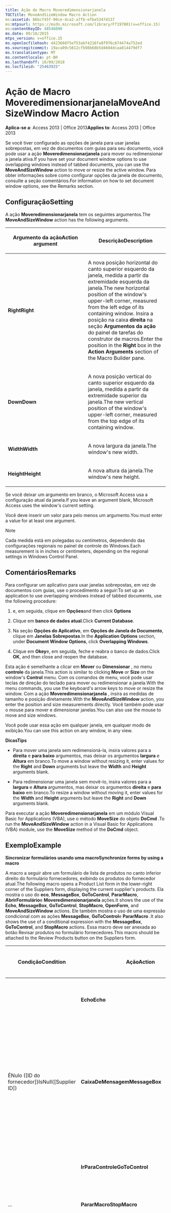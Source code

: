 ```yaml
---
title: Ação de Macro Moveredimensionarjanela
TOCTitle: MoveAndSizeWindow Macro Action
ms:assetid: 86bcf45f-90ce-4ca2-a7fb-efbe5347d137
ms:mtpsurl: https://msdn.microsoft.com/library/Ff197001(v=office.15)
ms:contentKeyID: 48546090
ms.date: 09/18/2015
mtps_version: v=office.15
ms.openlocfilehash: d423668f5ef53abf4216fa8f976c674474a752ed
ms.sourcegitcommit: 19aca09c5812cfb98b68b5d4604dcaa814479df7
ms.translationtype: MT
ms.contentlocale: pt-BR
ms.lasthandoff: 10/09/2018
ms.locfileid: "25463925"
---
```

# <a name="moveandsizewindow-macro-action"></a><span data-ttu-id="e0cbe-102">Ação de Macro Moveredimensionarjanela</span><span class="sxs-lookup"><span data-stu-id="e0cbe-102">MoveAndSizeWindow Macro Action</span></span>


<span data-ttu-id="e0cbe-103">**Aplica-se a**: Access 2013 | Office 2013</span><span class="sxs-lookup"><span data-stu-id="e0cbe-103">**Applies to**: Access 2013 | Office 2013</span></span>


<span data-ttu-id="e0cbe-104">Se você tiver configurado as opções de janela para usar janelas sobrepostas, em vez de documentos com guias para seu documento, você pode usar a ação **Moveredimensionarjanela** para mover ou redimensionar a janela ativa.</span><span class="sxs-lookup"><span data-stu-id="e0cbe-104">If you have set your document window options to use overlapping windows instead of tabbed documents, you can use the **MoveAndSizeWindow** action to move or resize the active window.</span></span> <span data-ttu-id="e0cbe-105">Para obter informações sobre como configurar opções da janela de documento, consulte a seção comentários.</span><span class="sxs-lookup"><span data-stu-id="e0cbe-105">For information on how to set document window options, see the Remarks section.</span></span>

## <a name="setting"></a><span data-ttu-id="e0cbe-106">Configuração</span><span class="sxs-lookup"><span data-stu-id="e0cbe-106">Setting</span></span>

<span data-ttu-id="e0cbe-107">A ação **Moveredimensionarjanela** tem os seguintes argumentos.</span><span class="sxs-lookup"><span data-stu-id="e0cbe-107">The **MoveAndSizeWindow** action has the following arguments.</span></span>

<table>
<colgroup>
<col style="width: 50%" />
<col style="width: 50%" />
</colgroup>
<thead>
<tr class="header">
<th><p><span data-ttu-id="e0cbe-108">Argumento da ação</span><span class="sxs-lookup"><span data-stu-id="e0cbe-108">Action argument</span></span></p></th>
<th><p><span data-ttu-id="e0cbe-109">Descrição</span><span class="sxs-lookup"><span data-stu-id="e0cbe-109">Description</span></span></p></th>
</tr>
</thead>
<tbody>
<tr class="odd">
<td><p><span data-ttu-id="e0cbe-110"><strong>Right</strong></span><span class="sxs-lookup"><span data-stu-id="e0cbe-110"><strong>Right</strong></span></span></p></td>
<td><p><span data-ttu-id="e0cbe-111">A nova posição horizontal do canto superior esquerdo da janela, medida a partir da extremidade esquerda da janela.</span><span class="sxs-lookup"><span data-stu-id="e0cbe-111">The new horizontal position of the window's upper-left corner, measured from the left edge of its containing window.</span></span> <span data-ttu-id="e0cbe-112">Insira a posição na caixa <strong>direita</strong> na seção <strong>Argumentos da ação</strong> do painel de tarefas do construtor de macros.</span><span class="sxs-lookup"><span data-stu-id="e0cbe-112">Enter the position in the <strong>Right</strong> box in the <strong>Action Arguments</strong> section of the Macro Builder pane.</span></span></p></td>
</tr>
<tr class="even">
<td><p><span data-ttu-id="e0cbe-113"><strong>Down</strong></span><span class="sxs-lookup"><span data-stu-id="e0cbe-113"><strong>Down</strong></span></span></p></td>
<td><p><span data-ttu-id="e0cbe-114">A nova posição vertical do canto superior esquerdo da janela, medida a partir da extremidade superior da janela.</span><span class="sxs-lookup"><span data-stu-id="e0cbe-114">The new vertical position of the window's upper-left corner, measured from the top edge of its containing window.</span></span></p></td>
</tr>
<tr class="odd">
<td><p><span data-ttu-id="e0cbe-115"><strong>Width</strong></span><span class="sxs-lookup"><span data-stu-id="e0cbe-115"><strong>Width</strong></span></span></p></td>
<td><p><span data-ttu-id="e0cbe-116">A nova largura da janela.</span><span class="sxs-lookup"><span data-stu-id="e0cbe-116">The window's new width.</span></span></p></td>
</tr>
<tr class="even">
<td><p><span data-ttu-id="e0cbe-117"><strong>Height</strong></span><span class="sxs-lookup"><span data-stu-id="e0cbe-117"><strong>Height</strong></span></span></p></td>
<td><p><span data-ttu-id="e0cbe-118">A nova altura da janela.</span><span class="sxs-lookup"><span data-stu-id="e0cbe-118">The window's new height.</span></span></p></td>
</tr>
</tbody>
</table>


<span data-ttu-id="e0cbe-119">Se você deixar um argumento em branco, o Microsoft Access usa a configuração atual da janela.</span><span class="sxs-lookup"><span data-stu-id="e0cbe-119">If you leave an argument blank, Microsoft Access uses the window's current setting.</span></span>

<span data-ttu-id="e0cbe-120">Você deve inserir um valor para pelo menos um argumento.</span><span class="sxs-lookup"><span data-stu-id="e0cbe-120">You must enter a value for at least one argument.</span></span>


> [!NOTE]
> <P><span data-ttu-id="e0cbe-121">Cada medida está em polegadas ou centímetros, dependendo das configurações regionais no painel de controle do Windows.</span><span class="sxs-lookup"><span data-stu-id="e0cbe-121">Each measurement is in inches or centimeters, depending on the regional settings in Windows Control Panel.</span></span></P>



## <a name="remarks"></a><span data-ttu-id="e0cbe-122">Comentários</span><span class="sxs-lookup"><span data-stu-id="e0cbe-122">Remarks</span></span>

<span data-ttu-id="e0cbe-123">Para configurar um aplicativo para usar janelas sobrepostas, em vez de documentos com guias, use o procedimento a seguir:</span><span class="sxs-lookup"><span data-stu-id="e0cbe-123">To set up an application to use overlapping windows instead of tabbed documents, use the following procedure:</span></span>

1.  <span data-ttu-id="e0cbe-124">e, em seguida, clique em **Opções**</span><span class="sxs-lookup"><span data-stu-id="e0cbe-124">and then click **Options**</span></span>

2.  <span data-ttu-id="e0cbe-125">Clique em **banco de dados atual**.</span><span class="sxs-lookup"><span data-stu-id="e0cbe-125">Click **Current Database**.</span></span>

3.  <span data-ttu-id="e0cbe-126">Na seção **Opções do Aplicativo**, em **Opções de Janela de Documento**, clique em **Janelas Sobrepostas**.</span><span class="sxs-lookup"><span data-stu-id="e0cbe-126">In the **Application Options** section, under **Document Window Options**, click **Overlapping Windows**.</span></span>

4.  <span data-ttu-id="e0cbe-127">Clique em **Okey**e, em seguida, feche e reabra o banco de dados.</span><span class="sxs-lookup"><span data-stu-id="e0cbe-127">Click **OK**, and then close and reopen the database.</span></span>

<span data-ttu-id="e0cbe-128">Esta ação é semelhante a clicar em **Mover** ou **Dimensionar** , no menu **controle** da janela.</span><span class="sxs-lookup"><span data-stu-id="e0cbe-128">This action is similar to clicking **Move** or **Size** on the window's **Control** menu.</span></span> <span data-ttu-id="e0cbe-129">Com os comandos de menu, você pode usar teclas de direção do teclado para mover ou redimensionar a janela.</span><span class="sxs-lookup"><span data-stu-id="e0cbe-129">With the menu commands, you use the keyboard's arrow keys to move or resize the window.</span></span> <span data-ttu-id="e0cbe-130">Com a ação **Moveredimensionarjanela** , insira as medidas de tamanho e posição diretamente.</span><span class="sxs-lookup"><span data-stu-id="e0cbe-130">With the **MoveAndSizeWindow** action, you enter the position and size measurements directly.</span></span> <span data-ttu-id="e0cbe-131">Você também pode usar o mouse para mover e dimensionar janelas.</span><span class="sxs-lookup"><span data-stu-id="e0cbe-131">You can also use the mouse to move and size windows.</span></span>

<span data-ttu-id="e0cbe-132">Você pode usar essa ação em qualquer janela, em qualquer modo de exibição.</span><span class="sxs-lookup"><span data-stu-id="e0cbe-132">You can use this action on any window, in any view.</span></span>

<span data-ttu-id="e0cbe-133">**Dicas**</span><span class="sxs-lookup"><span data-stu-id="e0cbe-133">**Tips**</span></span>

  - <span data-ttu-id="e0cbe-134">Para mover uma janela sem redimensioná-la, insira valores para a **direita** e **para baixo** argumentos, mas deixar os argumentos **largura** e **Altura** em branco.</span><span class="sxs-lookup"><span data-stu-id="e0cbe-134">To move a window without resizing it, enter values for the **Right** and **Down** arguments but leave the **Width** and **Height** arguments blank.</span></span>

  - <span data-ttu-id="e0cbe-135">Para redimensionar uma janela sem movê-lo, insira valores para a **largura** e **Altura** argumentos, mas deixar os argumentos **direita** e **para baixo** em branco.</span><span class="sxs-lookup"><span data-stu-id="e0cbe-135">To resize a window without moving it, enter values for the **Width** and **Height** arguments but leave the **Right** and **Down** arguments blank.</span></span>

<span data-ttu-id="e0cbe-136">Para executar a ação **Moveredimensionarjanela** em um módulo Visual Basic for Applications (VBA), use o método **MoveSize** do objeto **DoCmd** .</span><span class="sxs-lookup"><span data-stu-id="e0cbe-136">To run the **MoveAndSizeWindow** action in a Visual Basic for Applications (VBA) module, use the **MoveSize** method of the **DoCmd** object.</span></span>

## <a name="example"></a><span data-ttu-id="e0cbe-137">Exemplo</span><span class="sxs-lookup"><span data-stu-id="e0cbe-137">Example</span></span>

<span data-ttu-id="e0cbe-138">**Sincronizar formulários usando uma macro**</span><span class="sxs-lookup"><span data-stu-id="e0cbe-138">**Synchronize forms by using a macro**</span></span>

<span data-ttu-id="e0cbe-139">A macro a seguir abre um formulário de lista de produtos no canto inferior direito do formulário fornecedores, exibindo os produtos do fornecedor atual.</span><span class="sxs-lookup"><span data-stu-id="e0cbe-139">The following macro opens a Product List form in the lower-right corner of the Suppliers form, displaying the current supplier's products.</span></span> <span data-ttu-id="e0cbe-140">Ela mostra o uso do **eco**, **MessageBox**, **GoToControl**, **PararMacro**, **AbrirFormulário**e **Moveredimensionarjanela** ações.</span><span class="sxs-lookup"><span data-stu-id="e0cbe-140">It shows the use of the **Echo**, **MessageBox**, **GoToControl**, **StopMacro**, **OpenForm**, and **MoveAndSizeWindow** actions.</span></span> <span data-ttu-id="e0cbe-141">Ele também mostra o uso de uma expressão condicional com as ações **MessageBox**, **GoToControl**e **PararMacro** .</span><span class="sxs-lookup"><span data-stu-id="e0cbe-141">It also shows the use of a conditional expression with the **MessageBox**, **GoToControl**, and **StopMacro** actions.</span></span> <span data-ttu-id="e0cbe-142">Essa macro deve ser anexada ao botão Revisar produtos no formulário fornecedores.</span><span class="sxs-lookup"><span data-stu-id="e0cbe-142">This macro should be attached to the Review Products button on the Suppliers form.</span></span>

<table>
<colgroup>
<col style="width: 25%" />
<col style="width: 25%" />
<col style="width: 25%" />
<col style="width: 25%" />
</colgroup>
<thead>
<tr class="header">
<th><p><span data-ttu-id="e0cbe-143">Condição</span><span class="sxs-lookup"><span data-stu-id="e0cbe-143">Condition</span></span></p></th>
<th><p><span data-ttu-id="e0cbe-144">Ação</span><span class="sxs-lookup"><span data-stu-id="e0cbe-144">Action</span></span></p></th>
<th><p><span data-ttu-id="e0cbe-145">Argumentos: Configuração</span><span class="sxs-lookup"><span data-stu-id="e0cbe-145">Arguments: Setting</span></span></p></th>
<th><p><span data-ttu-id="e0cbe-146">Comentário</span><span class="sxs-lookup"><span data-stu-id="e0cbe-146">Comment</span></span></p></th>
</tr>
</thead>
<tbody>
<tr class="odd">
<td><p></p></td>
<td><p><span data-ttu-id="e0cbe-147"><strong>Echo</strong></span><span class="sxs-lookup"><span data-stu-id="e0cbe-147"><strong>Echo</strong></span></span></p></td>
<td><p><span data-ttu-id="e0cbe-148"><strong>Eco no</strong>: <strong>não</strong></span><span class="sxs-lookup"><span data-stu-id="e0cbe-148"><strong>Echo On</strong>: <strong>No</strong></span></span></p></td>
<td><p><span data-ttu-id="e0cbe-149">Pare a atualização da tela enquanto a macro é executada.</span><span class="sxs-lookup"><span data-stu-id="e0cbe-149">Stop screen updating while the macro is running.</span></span></p></td>
</tr>
<tr class="even">
<td><p><span data-ttu-id="e0cbe-150">ÉNulo ([ID do fornecedor])</span><span class="sxs-lookup"><span data-stu-id="e0cbe-150">IsNull([Supplier ID])</span></span></p></td>
<td><p><span data-ttu-id="e0cbe-151"><strong>CaixaDeMensagem</strong></span><span class="sxs-lookup"><span data-stu-id="e0cbe-151"><strong>MessageBox</strong></span></span></p></td>
<td><p><span data-ttu-id="e0cbe-152"><strong>Mensagem</strong>: mover para o registro do fornecedor cujos produtos você deseja ver, em seguida, clique no botão Revisar produtos novamente.</span><span class="sxs-lookup"><span data-stu-id="e0cbe-152"><strong>Message</strong>: Move to the supplier record whose products you want to see, then click the Review Products button again.</span></span> <span data-ttu-id="e0cbe-153"><strong>Alarme sonoro</strong>: <strong>YesType</strong>: <strong>NoneTitle</strong>: selecione um fornecedor</span><span class="sxs-lookup"><span data-stu-id="e0cbe-153"><strong>Beep</strong>: <strong>YesType</strong>: <strong>NoneTitle</strong>: Select a Supplier</span></span></p></td>
<td><p><span data-ttu-id="e0cbe-154">Se não houver nenhum fornecedor atual no formulário fornecedores, exiba uma mensagem.</span><span class="sxs-lookup"><span data-stu-id="e0cbe-154">If there is no current supplier on the Suppliers form, display a message.</span></span></p></td>
</tr>
<tr class="odd">
<td><p></p></td>
<td><p><span data-ttu-id="e0cbe-155"><strong>IrParaControle</strong></span><span class="sxs-lookup"><span data-stu-id="e0cbe-155"><strong>GoToControl</strong></span></span></p></td>
<td><p><span data-ttu-id="e0cbe-156"><strong>Nome do controle</strong>: NomeDaEmpresa</span><span class="sxs-lookup"><span data-stu-id="e0cbe-156"><strong>Control Name</strong>: CompanyName</span></span></p></td>
<td><p><span data-ttu-id="e0cbe-157">Mova o foco para o controle NomeDaEmpresa.</span><span class="sxs-lookup"><span data-stu-id="e0cbe-157">Move focus to the CompanyName control.</span></span></p></td>
</tr>
<tr class="even">
<td><p><span data-ttu-id="e0cbe-158">...</span><span class="sxs-lookup"><span data-stu-id="e0cbe-158"></span></span></p></td>
<td><p><span data-ttu-id="e0cbe-159"><strong>PararMacro</strong></span><span class="sxs-lookup"><span data-stu-id="e0cbe-159"><strong>StopMacro</strong></span></span></p></td>
<td><p></p></td>
<td><p><span data-ttu-id="e0cbe-160">Interrompa a macro.</span><span class="sxs-lookup"><span data-stu-id="e0cbe-160">Stop the macro.</span></span></p></td>
</tr>
<tr class="odd">
<td><p></p></td>
<td><p><span data-ttu-id="e0cbe-161"><strong>OpenForm</strong></span><span class="sxs-lookup"><span data-stu-id="e0cbe-161"><strong>OpenForm</strong></span></span></p></td>
<td><p><span data-ttu-id="e0cbe-162"><strong>Nome do formulário</strong>: <strong>modo de exibição</strong>da lista de produto: <strong>DatasheetFilter nome</strong>: <strong>condição onde</strong>: [código do fornecedor] = [formulários]! Fornecedores! [SupplierID] <strong>Modo de dados</strong>: <strong>Modo de OnlyWindow de leitura</strong>: <strong>Normal</strong></span><span class="sxs-lookup"><span data-stu-id="e0cbe-162"><strong>Form Name</strong>: Product List <strong>View</strong>: <strong>DatasheetFilter Name</strong>: <strong>Where Condition</strong>: [Supplier ID] = [Forms]![Suppliers]![SupplierID] <strong>Data Mode</strong>: <strong>Read OnlyWindow Mode</strong>: <strong>Normal</strong></span></span></p></td>
<td><p><span data-ttu-id="e0cbe-163">Abra o formulário de lista de produtos e mostram os produtos do fornecedor atual.</span><span class="sxs-lookup"><span data-stu-id="e0cbe-163">Open the Product List form and show the current supplier's products.</span></span></p></td>
</tr>
<tr class="even">
<td><p></p></td>
<td><p><span data-ttu-id="e0cbe-164"><strong>Moveredimensionarjanela</strong></span><span class="sxs-lookup"><span data-stu-id="e0cbe-164"><strong>MoveAndSizeWindow</strong></span></span></p></td>
<td><p><span data-ttu-id="e0cbe-165"><strong>Direita</strong>: 0.7799&quot; <strong>para baixo</strong>: 1,8&quot;</span><span class="sxs-lookup"><span data-stu-id="e0cbe-165"><strong>Right</strong>: 0.7799&quot; <strong>Down</strong>: 1.8&quot;</span></span></p></td>
<td><p><span data-ttu-id="e0cbe-166">Posiciona o formulário de lista de produtos no canto inferior direito do formulário fornecedores.</span><span class="sxs-lookup"><span data-stu-id="e0cbe-166">Position the Product List form in the lower right of the Suppliers form.</span></span></p></td>
</tr>
</tbody>
</table>

